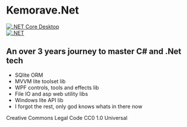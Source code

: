 # Kemorave.Net
[![.NET Core Desktop](https://github.com/Kemorave/Kemorave.Net/actions/workflows/dotnet-desktop.yml/badge.svg?branch=master)](https://github.com/Kemorave/Kemorave.Net/actions/workflows/dotnet-desktop.yml)
<br>
[![.NET](https://github.com/Kemorave/Kemorave.Net/actions/workflows/dotnet.yml/badge.svg)](https://github.com/Kemorave/Kemorave.Net/actions/workflows/dotnet.yml)
<br>
## An over 3 years journey to master C# and .Net tech 

- SQlite ORM
- MVVM lite toolset lib
- WPF controls, tools and effects lib
- File IO and asp web utility libs 
- Windows lite API lib
- I forgot the rest, only god knows whats in there now

Creative Commons Legal Code
CC0 1.0 Universal
